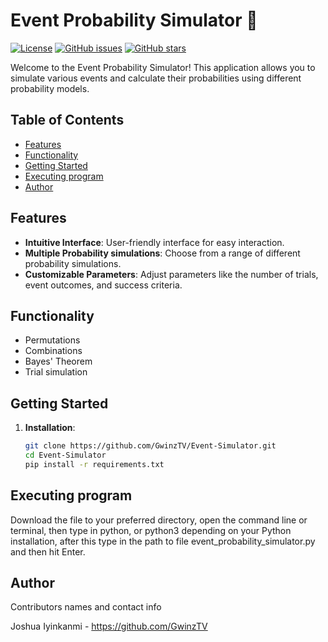# Event Probability Simulator 🎲

[![License](https://img.shields.io/badge/license-MIT-blue.svg)](https://github.com/GwinzTV/Event-Simulator/blob/main/LICENSE)
[![GitHub issues](https://img.shields.io/github/issues/GwinzTV/Event-Simulator)](https://github.com/GwinzTV/Event-Simulator/issues)
[![GitHub stars](https://img.shields.io/github/stars/GwinzTV/Event-Simulator)](https://github.com/GwinzTV/Event-Simulator/stargazers)

Welcome to the Event Probability Simulator! This application allows you to simulate various events and calculate their probabilities using different probability models.

## Table of Contents

- [Features](#features)
- [Functionality](#functionality)
- [Getting Started](#gettingstarted)
- [Executing program](#execute)
- [Author](#author)

## Features <a name = "features"></a>

- **Intuitive Interface**: User-friendly interface for easy interaction.
- **Multiple Probability simulations**: Choose from a range of different probability simulations.
- **Customizable Parameters**: Adjust parameters like the number of trials, event outcomes, and success criteria.

## Functionality <a name = "functionality"></a>

- Permutations
- Combinations
- Bayes' Theorem
- Trial simulation

## Getting Started <a name = "gettingstarted"></a>

1. **Installation**:
   ```bash
   git clone https://github.com/GwinzTV/Event-Simulator.git
   cd Event-Simulator
   pip install -r requirements.txt

## Executing program <a name = "execute"></a>

Download the file to your preferred directory, open the command line or terminal, then type in python, or python3 depending on your Python installation, after this type in the  path to file event_probability_simulator.py and then hit Enter.


## Author <a name = "author"></a>
Contributors names and contact info

Joshua Iyinkanmi - https://github.com/GwinzTV
